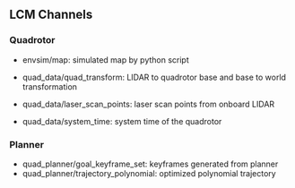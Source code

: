 ## LCM Channels

### Quadrotor

* envsim/map: simulated map by python script

* quad_data/quad_transform: LIDAR to quadrotor base and base to world transformation
* quad_data/laser_scan_points: laser scan points from onboard LIDAR
* quad_data/system_time: system time of the quadrotor

### Planner

* quad_planner/goal_keyframe_set: keyframes generated from planner
* quad_planner/trajectory_polynomial: optimized polynomial trajectory
